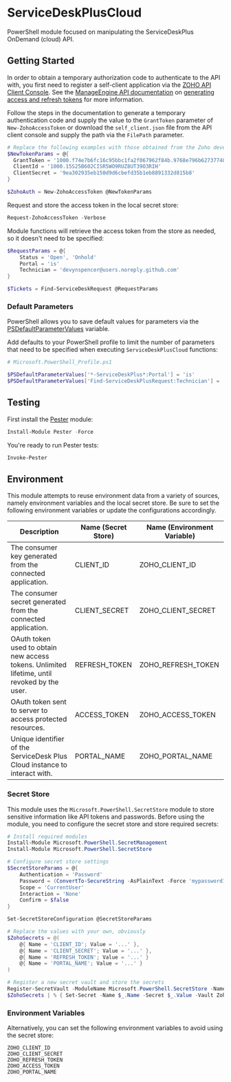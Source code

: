 # ServiceDeskPlusCloud

PowerShell module focused on manipulating the ServiceDeskPlus OnDemand (cloud) API.

## Getting Started

In order to obtain a temporary authorization code to authenticate to the API with, you first need to register a self-client application via the [ZOHO API Client Console](https://api-console.zoho.com/). See the [ManageEngine API documentation](https://www.manageengine.com/products/service-desk/sdpod-v3-api/SDPOD-V3-API.html#authorization-request) on [generating access and refresh tokens](https://www.manageengine.com/products/service-desk/sdpod-v3-api/getting-started/oauth-2.0.html#generate-access-token-and-refresh-token) for more information.

Follow the steps in the documentation to generate a temporary authentication code and supply the value to the `GrantToken` parameter of `New-ZohoAccessToken` or download the `self_client.json` file from the API client console and supply the path via the `FilePath` parameter.

```powershell
# Replace the following examples with those obtained from the Zoho developer portal, obviously
$NewTokenParams = @{
  GrantToken = '1000.f74e7b6fc16c95bbc1fa2f067962f84b.9768e796b6273774817032613ba6892a'
  ClientId = '1000.15S25B602CISR5WO9RUZ8UT39O3RIH'
  ClientSecret = '9ea302935eb150d9d6cbefd35b1eb8891332d815b8'
}

$ZohoAuth = New-ZohoAccessToken @NewTokenParams
```

Request and store the access token in the local secret store:

```powershell
Request-ZohoAccessToken -Verbose
```

Module functions will retrieve the access token from the store as needed, so it doesn't need to be specified:

```powershell
$RequestParams = @{
    Status = 'Open', 'Onhold'
    Portal = 'is'
    Technician = 'devynspencer@users.noreply.github.com'
}

$Tickets = Find-ServiceDeskRequest @RequestParams
```

### Default Parameters

PowerShell allows you to save default values for parameters via the [PSDefaultParameterValues](https://docs.microsoft.com/en-us/powershell/module/microsoft.powershell.core/about/about_parameters_default_values) variable.

Add defaults to your PowerShell profile to limit the number of parameters that need to be specified when executing `ServiceDeskPlusCloud` functions:

```powershell
# Microsoft.PowerShell_Profile.ps1

$PSDefaultParameterValues['*-ServiceDeskPlus*:Portal'] = 'is'
$PSDefaultParameterValues['Find-ServiceDeskPlusRequest:Technician'] = 'devynspencer@users.noreply.github.com'
```

## Testing
First install the [Pester](https://github.com/pester/Pester) module:

```powershell
Install-Module Pester -Force
```

You're ready to run Pester tests:

```powershell
Invoke-Pester
```

## Environment

This module attempts to reuse environment data from a variety of sources, namely environment variables and the local secret store. Be sure to set the following environment variables or update the configurations accordingly.

| Description                                                                                  | Name (Secret Store) | Name (Environment Variable) |
| -------------------------------------------------------------------------------------------- | ------------------- | --------------------------- |
| The consumer key generated from the connected application.                                   | CLIENT_ID           | ZOHO_CLIENT_ID              |
| The consumer secret generated from the connected application.                                | CLIENT_SECRET       | ZOHO_CLIENT_SECRET          |
| OAuth token used to obtain new access tokens. Unlimited lifetime, until revoked by the user. | REFRESH_TOKEN       | ZOHO_REFRESH_TOKEN          |
| OAuth token sent to server to access protected resources.                                    | ACCESS_TOKEN        | ZOHO_ACCESS_TOKEN           |
| Unique identifier of the ServiceDesk Plus Cloud instance to interact with.                   | PORTAL_NAME         | ZOHO_PORTAL_NAME            |

### Secret Store

This module uses the `Microsoft.PowerShell.SecretStore` module to store sensitive information like API tokens and passwords. Before using the module, you need to configure the secret store and store required secrets:

```powershell
# Install required modules
Install-Module Microsoft.PowerShell.SecretManagement
Install-Module Microsoft.PowerShell.SecretStore

# Configure secret store settings
$SecretStoreParams = @{
    Authentication = 'Password'
    Password = (ConvertTo-SecureString -AsPlainText -Force 'mypassword12345')
    Scope = 'CurrentUser'
    Interaction = 'None'
    Confirm = $false
}

Set-SecretStoreConfiguration @SecretStoreParams

# Replace the values with your own, obviously
$ZohoSecrets = @(
    @{ Name = 'CLIENT_ID'; Value = '...' },
    @{ Name = 'CLIENT_SECRET'; Value = '...' },
    @{ Name = 'REFRESH_TOKEN'; Value = '...' }
    @{ Name = 'PORTAL_NAME'; Value = '...' }
)

# Register a new secret vault and store the secrets
Register-SecretVault -ModuleName Microsoft.PowerShell.SecretStore -Name Zoho
$ZohoSecrets | % { Set-Secret -Name $_.Name -Secret $_.Value -Vault Zoho }
```

### Environment Variables

Alternatively, you can set the following environment variables to avoid using the secret store:

```
ZOHO_CLIENT_ID
ZOHO_CLIENT_SECRET
ZOHO_REFRESH_TOKEN
ZOHO_ACCESS_TOKEN
ZOHO_PORTAL_NAME
```
